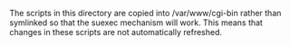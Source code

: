 The scripts in this directory are copied into /var/www/cgi-bin rather
than symlinked so that the suexec mechanism will work.  This means
that changes in these scripts are not automatically refreshed.
